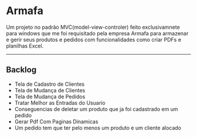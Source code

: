 <h1>Armafa</h1>

<p>Um projeto no padrão MVC(model-view-controler) feito exclusivamnete para windows que me foi requisitado pela empresa Armafa 
para armazenar e gerir seus produtos e pedidos com funcionalidades como criar PDFs e planilhas Excel.</p>
<hr>


<h2>Backlog</h2>
<ul>
    <li>Tela de Cadastro de Clientes</li>
    <li>Tela de Mudança de Clientes</li>
    <li>Tela de Mudança de Pedidos</li>
    <li>Tratar Melhor as Entradas do Usuario</li>
    <li>Conseguencias de deletar um produto que ja foi cadastrado em um pedido</li>
    <li>Gerar Pdf Com Paginas Dinamicas</li>
    <li>Um pedido tem que ter pelo menos um produto e um cliente alocado</li>
</ul>
